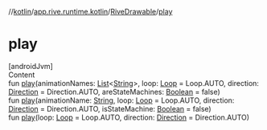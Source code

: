 //[kotlin](../../../index.md)/[app.rive.runtime.kotlin](../index.md)/[RiveDrawable](index.md)/[play](play.md)



# play  
[androidJvm]  
Content  
fun [play](play.md)(animationNames: [List](https://kotlinlang.org/api/latest/jvm/stdlib/kotlin.collections/-list/index.html)<[String](https://kotlinlang.org/api/latest/jvm/stdlib/kotlin/-string/index.html)>, loop: [Loop](../../app.rive.runtime.kotlin.core/-loop/index.md) = Loop.AUTO, direction: [Direction](../../app.rive.runtime.kotlin.core/-direction/index.md) = Direction.AUTO, areStateMachines: [Boolean](https://kotlinlang.org/api/latest/jvm/stdlib/kotlin/-boolean/index.html) = false)  
fun [play](play.md)(animationName: [String](https://kotlinlang.org/api/latest/jvm/stdlib/kotlin/-string/index.html), loop: [Loop](../../app.rive.runtime.kotlin.core/-loop/index.md) = Loop.AUTO, direction: [Direction](../../app.rive.runtime.kotlin.core/-direction/index.md) = Direction.AUTO, isStateMachine: [Boolean](https://kotlinlang.org/api/latest/jvm/stdlib/kotlin/-boolean/index.html) = false)  
fun [play](play.md)(loop: [Loop](../../app.rive.runtime.kotlin.core/-loop/index.md) = Loop.AUTO, direction: [Direction](../../app.rive.runtime.kotlin.core/-direction/index.md) = Direction.AUTO)  



